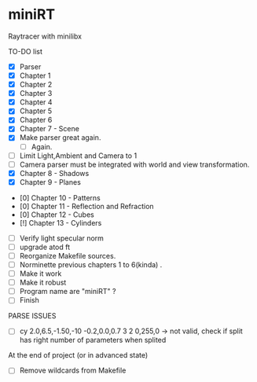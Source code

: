 # miniRT

Raytracer with minilibx

TO-DO list
- [x] Parser
- [x] Chapter 1
- [x] Chapter 2
- [x] Chapter 3
- [x] Chapter 4
- [x] Chapter 5
- [x] Chapter 6
- [x] Chapter 7 - Scene
- [x] Make parser great again.
    - [ ] Again.
- [ ] Limit Light,Ambient and Camera to 1
- [ ] Camera parser must be integrated with world and view transformation.
- [x] Chapter 8 - Shadows
- [x] Chapter 9 - Planes
- [0] Chapter 10 - Patterns
- [0] Chapter 11 - Reflection and Refraction
- [0] Chapter 12 - Cubes
- [!] Chapter 13 - Cylinders
- [ ] Verify light specular norm
- [ ] upgrade atod ft
- [ ] Reorganize Makefile sources.
- [ ] Norminette previous chapters 1 to 6(kinda) .
- [ ] Make it work
- [ ] Make it robust
- [ ] Program name are "miniRT" ?
- [ ] Finish

PARSE ISSUES
- [ ] cy 2.0,6.5,-1.50,-10 -0.2,0.0,0.7 3 2 0,255,0 -> not valid, check if split has right number of parameters when splited


At the end of project (or in advanced state)
- [ ] Remove wildcards from Makefile
